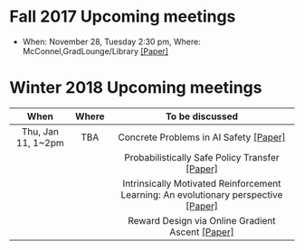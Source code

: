 # Fall 2017 Upcoming meetings
- When: November 28, Tuesday 2:30 pm, Where: McConnel,GradLounge/Library [[Paper]](https://arxiv.org/pdf/1705.08551.pdf)


# Winter 2018 Upcoming meetings
  | When              | Where         | To be discussed                                                               |
  |:-----------------:|:-------------:|:-----------------------------------------------------------------------------:|
  | Thu, Jan 11, 1~2pm| TBA           | Concrete Problems in AI Safety [[Paper]](https://arxiv.org/pdf/1606.06565.pdf)|
  |                   |               | Probabilistically Safe Policy Transfer [[Paper]](https://arxiv.org/pdf/1705.05394.pdf)|
  |                   |               | Intrinsically Motivated Reinforcement Learning: An evolutionary perspective [[Paper]](https://web.eecs.umich.edu/~baveja/Papers/IMRLIEEETAMDFinal.pdf)|
  |                   |               | Reward Design via Online Gradient Ascent [[Paper]](https://papers.nips.cc/paper/4146-reward-design-via-online-gradient-ascent.pdf)|
